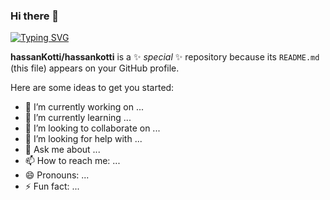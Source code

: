 ### Hi there 👋

[![Typing SVG](https://readme-typing-svg.herokuapp.com?font=cairo&size=25&duration=6000&width=500&lines=Front-end+Developer;With+little+bit+of+Backend+knowledge;3%2B+Years+of+coding+experience;Always+learning+new+things)](https://git.io/typing-svg)

**hassanKotti/hassankotti** is a ✨ _special_ ✨ repository because its `README.md` (this file) appears on your GitHub profile.

Here are some ideas to get you started:

- 🔭 I’m currently working on ...
- 🌱 I’m currently learning ...
- 👯 I’m looking to collaborate on ...
- 🤔 I’m looking for help with ...
- 💬 Ask me about ...
- 📫 How to reach me: ...
- 😄 Pronouns: ...
- ⚡ Fun fact: ...

